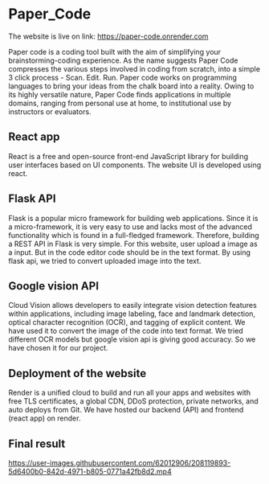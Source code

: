 # Paper_Code
The website is live on link: https://paper-code.onrender.com

Paper code is a coding tool built with the aim of simplifying your brainstorming-coding experience. As the name suggests Paper Code compresses the various steps involved in coding from scratch, into a simple 3 click process - Scan. Edit. Run. Paper code works on programming languages to bring your ideas from the chalk board into a reality. Owing to its highly versatile nature, Paper Code finds applications in multiple domains, ranging from personal use at home, to institutional use by instructors or evaluators.

## React app
React is a free and open-source front-end JavaScript library for building user interfaces based on UI components. The website UI is developed using react. 

## Flask API
Flask is a popular micro framework for building web applications. Since it is a micro-framework, it is very easy to use and lacks most of the advanced functionality which is found in a full-fledged framework. Therefore, building a REST API in Flask is very simple.
For this website, user upload a image as a input. But in the code editor code should be in the text format. By using flask api, we tried to convert uploaded image into the text. 

## Google vision API
Cloud Vision allows developers to easily integrate vision detection features within applications, including image labeling, face and landmark detection, optical character recognition (OCR), and tagging of explicit content. We have used it to convert the image of the code into text format. We tried different OCR models but google vision api is giving good accuracy. So we have chosen it for our project.

## Deployment of the website
Render is a unified cloud to build and run all your apps and websites with free TLS certificates, a global CDN, DDoS protection, private networks, and auto deploys from Git. We have hosted our backend (API) and frontend (react app) on render.

## Final result
https://user-images.githubusercontent.com/62012906/208119893-5d6400b0-842d-4971-b805-0771a42fb8d2.mp4

